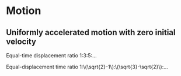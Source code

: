 # Motion

## Uniformly accelerated motion with zero initial velocity

Equal-time displacement ratio 1:3:5:...

Equal-displacement time ratio 1:\\(\sqrt{2}-1\\):\\(\sqrt{3}-\sqrt{2}\\):...
